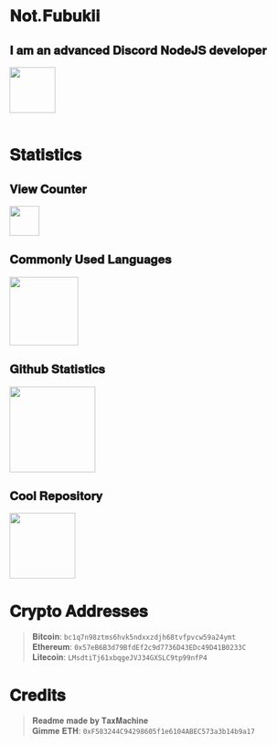 # 𝐍𝐨𝐭.𝐅𝐮𝐛𝐮𝐤𝐢𝐢
## 𝐈 𝐚𝐦 𝐚𝐧 𝐚𝐝𝐯𝐚𝐧𝐜𝐞𝐝 𝐃𝐢𝐬𝐜𝐨𝐫𝐝 𝐍𝐨𝐝𝐞𝐉𝐒 𝐝𝐞𝐯𝐞𝐥𝐨𝐩𝐞𝐫
<div>
    <img src="https://discord.c99.nl/widget/theme-2/724994837903966238.png" align="center" height="80" /><br>
</div><br>

# 𝐒𝐭𝐚𝐭𝐢𝐬𝐭𝐢𝐜𝐬
<div>
    <h2>𝐕𝐢𝐞𝐰 𝐂𝐨𝐮𝐧𝐭𝐞𝐫</h2>
    <img src="https://profile-counter.glitch.me/GayarraFrost/count.svg" height="52" />
    <h2>𝐂𝐨𝐦𝐦𝐨𝐧𝐥𝐲 𝐔𝐬𝐞𝐝 𝐋𝐚𝐧𝐠𝐮𝐚𝐠𝐞𝐬</h2>
    <img height="120" src="https://github-readme-stats.vercel.app/api/top-langs/?username=GayarraFrost&layout=compact&theme=midnight-purple&hide_border=true&hide_title=true" />
    <h2>𝐆𝐢𝐭𝐡𝐮𝐛 𝐒𝐭𝐚𝐭𝐢𝐬𝐭𝐢𝐜𝐬</h2>
    <img height="150" src="https://github-readme-stats.vercel.app/api?username=GayarraFrost&theme=midnight-purple&hide_border=true" />
    <h2>𝐂𝐨𝐨𝐥 𝐑𝐞𝐩𝐨𝐬𝐢𝐭𝐨𝐫𝐲</h2>
    <img height="115" src="https://github-readme-stats.vercel.app/api/pin/?username=GayarraFrost&repo=TomoriProject&theme=midnight-purple&hide_border=true" />
</div>

# 𝐂𝐫𝐲𝐩𝐭𝐨 𝐀𝐝𝐝𝐫𝐞𝐬𝐬𝐞𝐬
>𝐁𝐢𝐭𝐜𝐨𝐢𝐧: <code>bc1q7n98ztms6hvk5ndxxzdjh68tvfpvcw59a24ymt</code><br>
>𝐄𝐭𝐡𝐞𝐫𝐞𝐮𝐦: <code>0x57eB6B3d79BfdEf2c9d7736D43EDc49D41B0233C</code><br>
>𝐋𝐢𝐭𝐞𝐜𝐨𝐢𝐧: <code>LMsdtiTj61xbqgeJVJ34GXSLC9tp99nfP4</code><br>

# 𝐂𝐫𝐞𝐝𝐢𝐭𝐬
>𝐑𝐞𝐚𝐝𝐦𝐞 𝐦𝐚𝐝𝐞 𝐛𝐲 𝐓𝐚𝐱𝐌𝐚𝐜𝐡𝐢𝐧𝐞<br>
>𝐆𝐢𝐦𝐦𝐞 𝐄𝐓𝐇: <code >0xF583244C94298605f1e6104ABEC573a3b14b9a17</code>
